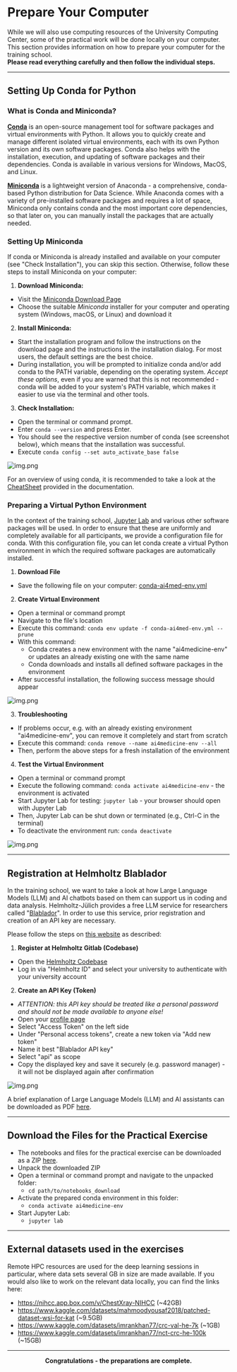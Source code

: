 # Prepare Your Computer

While we will also use computing resources of the University Computing Center, some of the practical work will be done locally on your computer. This section provides information on how to prepare your computer for the training school.  
**Please read everything carefully and then follow the individual steps.**

---

## Setting Up Conda for Python

### What is Conda and Miniconda?

**[Conda](https://docs.conda.io/projects/conda/en/latest/user-guide/getting-started.html)** is an open-source management tool for software packages and virtual environments with Python. It allows you to quickly create and manage different isolated virtual environments, each with its own Python version and its own software packages. Conda also helps with the installation, execution, and updating of software packages and their dependencies. Conda is available in various versions for Windows, MacOS, and Linux.

**[Miniconda](https://docs.anaconda.com/miniconda/)** is a lightweight version of Anaconda - a comprehensive, conda-based Python distribution for Data Science. While Anaconda comes with a variety of pre-installed software packages and requires a lot of space, Miniconda only contains conda and the most important core dependencies, so that later on, you can manually install the packages that are actually needed.

### Setting Up Miniconda

If conda or Miniconda is already installed and available on your computer (see "Check Installation"),
you can skip this section. Otherwise, follow these steps to install Miniconda on your computer:

1. **Download Miniconda:**
* Visit the [Miniconda Download Page](https://www.anaconda.com/download/success#miniconda)
* Choose the suitable _Miniconda_ installer for your computer and operating system (Windows, macOS, or Linux) and download it
2. **Install Miniconda:**
* Start the installation program and follow the instructions on the download page and the instructions in the installation dialog. For most users, the default settings are the best choice.
* During installation, you will be prompted to initialize conda and/or add conda to the PATH variable, depending on the operating system. _Accept these options_, even if you are warned that this is not recommended - conda will be added to your system's PATH variable, which makes it easier to use via the terminal and other tools.
3. **Check Installation:**
* Open the terminal or command prompt.
* Enter `conda --version` and press Enter.
* You should see the respective version number of conda (see screenshot below), which means that the installation was successful.
* Execute `conda config --set auto_activate_base false`

![img.png](conda_verify-install.png)

For an overview of using conda, it is recommended to take a look at the [CheatSheet](https://docs.conda.io/projects/conda/en/stable/user-guide/cheatsheet.html) provided in the documentation.

### Preparing a Virtual Python Environment

In the context of the training school, [Jupyter Lab](https://jupyterlab.readthedocs.io/en/latest/) and various other software packages will be used. In order to ensure that these are uniformly and completely available for all participants, we provide a configuration file for conda. With this configuration file, you can let conda create a virtual Python environment in which the required software packages are automatically installed.

1. **Download File**
* Save the following file on your computer: [conda-ai4med-env.yml](conda-ai4med-env.yml)
2. **Create Virtual Environment**
* Open a terminal or command prompt
* Navigate to the file's location
* Execute this command: `conda env update -f conda-ai4med-env.yml --prune`
* With this command:
  * Conda creates a new environment with the name "ai4medicine-env" or updates an already existing one with the same name
  * Conda downloads and installs all defined software packages in the environment
* After successful installation, the following success message should appear

![img.png](conda_env-create-done.png)

3. **Troubleshooting**
* If problems occur, e.g. with an already existing environment "ai4medicine-env", you can remove it completely and start from scratch
* Execute this command: `conda remove --name ai4medicine-env --all`
* Then, perform the above steps for a fresh installation of the environment

4. **Test the Virtual Environment**
* Open a terminal or command prompt
* Execute the following command: `conda activate ai4medicine-env` - the environment is activated
* Start Jupyter Lab for testing: `jupyter lab` - your browser should open with Jupyter Lab
* Then, Jupyter Lab can be shut down or terminated (e.g., Ctrl-C in the terminal)
* To deactivate the environment run: `conda deactivate`

![img.png](conda_env_active.png)

---
  
## Registration at Helmholtz Blablador

In the  training school, we want to take a look at how Large Language Models (LLM) and AI chatbots based on them can support us in coding and data analysis. Helmholtz-Jülich provides a free LLM service for researchers called "[Blablador](https://helmholtz-blablador.fz-juelich.de/)". In order to use this service, prior registration and creation of an API key are necessary.

Please follow the steps on [this website](https://sdlaml.pages.jsc.fz-juelich.de/ai/guides/blablador_api_access/) as described:

1. **Register at Helmholtz Gitlab (Codebase)**
* Open the [Helmholtz Codebase](https://codebase.helmholtz.cloud/users/sign_in)
* Log in via "Helmholtz ID" and select your university to authenticate with your university account
2. **Create an API Key (Token)**
* _ATTENTION: this API key should be treated like a personal password and should not be made available to anyone else!_
* Open your [profile page](https://codebase.helmholtz.cloud/-/profile/preferences)
* Select "Access Token" on the left side
* Under "Personal access tokens", create a new token via "Add new token"
* Name it best "Blablador API key"
* Select "api" as scope
* Copy the displayed key and save it securely (e.g. password manager) - it will not be displayed again after confirmation

![img.png](helmholtz_api.png)

A brief explanation of Large Language Models (LLM) and AI assistants can be downloaded as PDF [here](../day1.2_ai_assistant/llm_ai-assistant.pdf).

---
  
## Download the Files for the Practical Exercise

* The notebooks and files for the practical exercise can be downloaded as a ZIP [here](notebooks_download.zip).
* Unpack the downloaded ZIP
* Open a terminal or command prompt and navigate to the unpacked folder:
  * `cd path/to/notebooks_download`
* Activate the prepared conda environment in this folder:
  * `conda activate ai4medicine-env`
* Start Jupyter Lab:
  * `jupyter lab`

---

## External datasets used in the exercises

Remote HPC resources are used for the deep learning sessions in particular, where data sets several GB in size are made available. If you would also like to work on the relevant data locally, you can find the links here:

* https://nihcc.app.box.com/v/ChestXray-NIHCC (\~42GB)
* https://www.kaggle.com/datasets/mahmoodyousaf2018/patched-dataset-wsi-for-kat (\~9.5GB)
* https://www.kaggle.com/datasets/imrankhan77/crc-val-he-7k (\~1GB)
* https://www.kaggle.com/datasets/imrankhan77/nct-crc-he-100k (\~15GB)

---

<p style="text-align: center; font-weight: bold;">Congratulations - the preparations are complete.</p>
